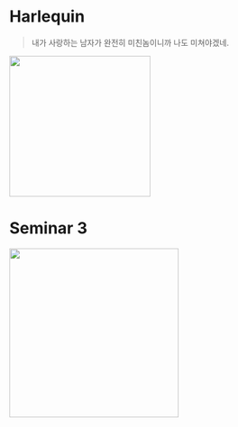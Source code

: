 # Harlequin

> 내가 사랑하는 남자가 완전히 미친놈이니까 나도 미쳐야겠네.

<img src="https://user-images.githubusercontent.com/33388801/161442672-8605c571-b0d1-4d28-af8f-79a06ddd7ee0.png" width=250/>

# Seminar 3

<img src="https://user-images.githubusercontent.com/33388801/167163472-af73dd77-0fba-4621-bd5c-a988665e0731.gif" width=300/>

